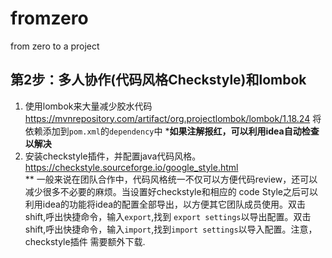 # fromzero

from zero to a project

## 第2步：多人协作(代码风格Checkstyle)和lombok

1. 使用lombok来大量减少胶水代码  
https://mvnrepository.com/artifact/org.projectlombok/lombok/1.18.24
将依赖添加到`pom.xml`的`dependency`中
***如果注解报红，可以利用idea自动检查以解决**
2. 安装checkstyle插件，并配置java代码风格。  
https://checkstyle.sourceforge.io/google_style.html  
   ** 一般来说在团队合作中，代码风格统一不仅可以方便代码review，还可以减少很多不必要的麻烦。当设置好checkstyle和相应的
code Style之后可以利用idea的功能将idea的配置全部导出，以方便其它团队成员使用。双击shift,呼出快捷命令，输入`export`,找到
`export settings`以导出配置。双击shift,呼出快捷命令，输入`import`,找到`import settings`以导入配置。注意，checkstyle插件
需要额外下载.

